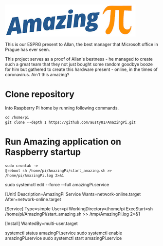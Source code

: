 ![AmazingPi](logo.jpg?raw=true "AmazingPi")

This is our ESPRG present to Allan, the best manager that Microsoft office in Prague has ever seen.

This project serves as a proof of Allan's bestness - he managed to create such a great team that they not just bought some random goodbye booze for him but gathered to create this hardware present - online, in the times of coronavirus. Ain't this amazing?

# Clone repository
Into Raspberry Pi home by running following commands.
```
cd /home/pi
git clone --depth 1 https://github.com/austy81/AmazingPi.git
```

# Run Amazing application on Raspberry startup
```
sudo crontab -e
@reboot sh /home/pi/AmazingPi/start_amazing.sh >> /home/pi/AmazingPi.log 2>&1
```

sudo systemctl edit --force --full amazingPi.service


[Unit]
Description=AmazingPi Service
Wants=network-online.target
After=network-online.target

[Service]
Type=simple
User=pi
WorkingDirectory=/home/pi
ExecStart=sh /home/pi/AmazingPi/start_amazing.sh >> /tmp/AmazingPi.log 2>&1

[Install]
WantedBy=multi-user.target


systemctl status amazingPi.service
sudo systemctl enable amazingPi.service
sudo systemctl start amazingPi.service